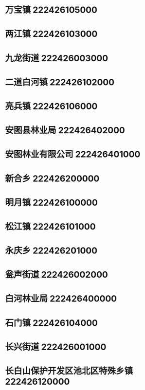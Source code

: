 # 万宝镇 222426105000
# 两江镇 222426103000
# 九龙街道 222426003000
# 二道白河镇 222426102000
# 亮兵镇 222426106000
# 安图县林业局 222426402000
# 安图林业有限公司 222426401000
# 新合乡 222426200000
# 明月镇 222426100000
# 松江镇 222426101000
# 永庆乡 222426201000
# 瓮声街道 222426002000
# 白河林业局 222426400000
# 石门镇 222426104000
# 长兴街道 222426001000
# 长白山保护开发区池北区特殊乡镇 222426120000
